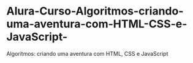 # Alura-Curso-Algoritmos-criando-uma-aventura-com-HTML-CSS-e-JavaScript-
Algoritmos: criando uma aventura com HTML, CSS e JavaScript
